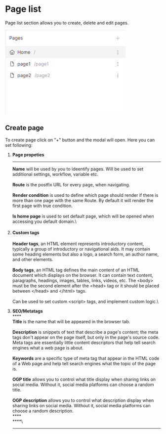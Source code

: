 # Page list

Page list section allows you to create, delete and edit pages.&#x20;

![](<../.gitbook/assets/Screenshot 2022-04-30 190357.png>)

## Create page

To create page click on "+" button and the modal will open. Here you can set following:

1.  **Page propeties**

    ****

    **Name** will be used by you to ideentify pages. Will be used to set additional settings, workflow, variable etc.\
    \
    **Route** is the postfix URL for every page, when navigating.\
    \
    **Render condition** is used to define which page should render if there is more than one page with the same Route. By default it will render the first page with true condition.\
    \
    **Is home page** is used to set default page, which will be opened when accessing you default domain.\

2.  #### Custom tags



    **Header tags**, an HTML element represents introductory content, typically a group of introductory or navigational aids. It may contain some heading elements but also a logo, a search form, an author name, and other elements.\
    \
    **Body tags**, an HTML tag defines the main content of an HTML document which displays on the browser. It can contain text content, paragraphs, headings, images, tables, links, videos, etc. The \<body> must be the second element after the \<head> tag or it should be placed between \</head> and \</html> tags. \
    \
    Can be used to set custom \<script> tags, and implement custom logic.\

3. **SEO/Metatags**\
   ****\
   **Title** is the name that will be appeared in the browser tab.\
   \
   **Description** is snippets of text that describe a page's content; the meta tags don't appear on the page itself, but only in the page's source code. Meta tags are essentially little content descriptors that help tell search engines what a web page is about.\
   \
   **Keywords** are a specific type of meta tag that appear in the HTML code of a Web page and help tell search engines what the topic of the page is.\
   \
   **OGP title** allows you to control what title display when sharing links on social media. Without it, social media platforms can choose a random title.\
   \
   **OGP description** allows you to control what description display when sharing links on social media. Without it, social media platforms can choose a random description.\
   ****\
   ****\
   ****



